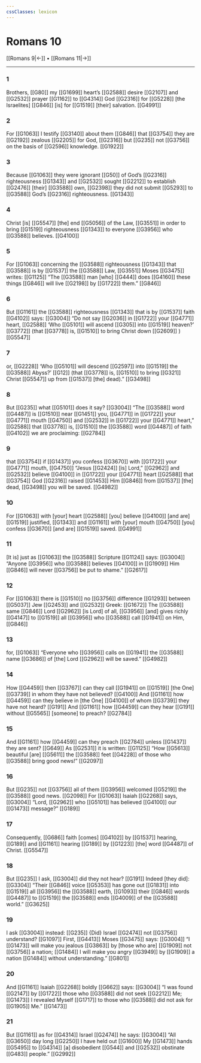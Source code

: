 ```yaml
---
cssClasses: lexicon
---
```


# Romans 10

[[Romans 9|←]] • [[Romans 11|→]]

---

### 1
Brothers, [[G80]] my [[G1699]] heart’s [[G2588]] desire [[G2107]] and [[G2532]] prayer [[G1162]] to [[G4314]] God [[G2316]] for [[G5228]] [the Israelites] [[G846]] [is] for [[G1519]] [their] salvation. [[G4991]]

### 2
For [[G1063]] I testify [[G3140]] about them [[G846]] that [[G3754]] they are [[G2192]] zealous [[G2205]] for God, [[G2316]] but [[G235]] not [[G3756]] on the basis of [[G2596]] knowledge. [[G1922]]

### 3
Because [[G1063]] they were ignorant [[G50]] of God’s [[G2316]] righteousness [[G1343]] and [[G2532]] sought [[G2212]] to establish [[G2476]] [their] [[G3588]] own, [[G2398]] they did not submit [[G5293]] to [[G3588]] God’s [[G2316]] righteousness. [[G1343]]

### 4
Christ [is] [[G5547]] [the] end [[G5056]] of the Law, [[G3551]] in order to bring [[G1519]] righteousness [[G1343]] to everyone [[G3956]] who [[G3588]] believes. [[G4100]]

### 5
For [[G1063]] concerning the [[G3588]] righteousness [[G1343]] that [[G3588]] is by [[G1537]] the [[G3588]] Law, [[G3551]] Moses [[G3475]] writes: [[G1125]] “The [[G3588]] man [who] [[G444]] does [[G4160]] these things [[G846]] will live [[G2198]] by [[G1722]] them.” [[G846]]

### 6
But [[G1161]] the [[G3588]] righteousness [[G1343]] that is by [[G1537]] faith [[G4102]] says: [[G3004]] “Do not say [[G2036]] in [[G1722]] your [[G4771]] heart, [[G2588]] ‘Who [[G5101]] will ascend [[G305]] into [[G1519]] heaven?’ [[G3772]] (that [[G3778]] is, [[G1510]] to bring Christ down [[G2609]] ) [[G5547]]

### 7
or, [[G2228]] ‘Who [[G5101]] will descend [[G2597]] into [[G1519]] the [[G3588]] Abyss?’ [[G12]] (that [[G3778]] is, [[G1510]] to bring [[G321]] Christ [[G5547]] up from [[G1537]] [the] dead).” [[G3498]]

### 8
But [[G235]] what [[G5101]] does it say? [[G3004]] “The [[G3588]] word [[G4487]] is [[G1510]] near [[G1451]] you, [[G4771]] in [[G1722]] your [[G4771]] mouth [[G4750]] and [[G2532]] in [[G1722]] your [[G4771]] heart,” [[G2588]] that [[G3778]] is, [[G1510]] the [[G3588]] word [[G4487]] of faith [[G4102]] we are proclaiming: [[G2784]]

### 9
that [[G3754]] if [[G1437]] you confess [[G3670]] with [[G1722]] your [[G4771]] mouth, [[G4750]] “Jesus [[G2424]] [is] Lord,” [[G2962]] and [[G2532]] believe [[G4100]] in [[G1722]] your [[G4771]] heart [[G2588]] that [[G3754]] God [[G2316]] raised [[G1453]] Him [[G846]] from [[G1537]] [the] dead, [[G3498]] you will be saved. [[G4982]]

### 10
For [[G1063]] with [your] heart [[G2588]] [you] believe [[G4100]] [and are] [[G1519]] justified, [[G1343]] and [[G1161]] with [your] mouth [[G4750]] [you] confess [[G3670]] [and are] [[G1519]] saved. [[G4991]]

### 11
[It is] just as [[G1063]] the [[G3588]] Scripture [[G1124]] says: [[G3004]] “Anyone [[G3956]] who [[G3588]] believes [[G4100]] in [[G1909]] Him [[G846]] will never [[G3756]] be put to shame.” [[G2617]]

### 12
For [[G1063]] there is [[G1510]] no [[G3756]] difference [[G1293]] between [[G5037]] Jew [[G2453]] and [[G2532]] Greek: [[G1672]] The [[G3588]] same [[G846]] Lord [[G2962]] [is Lord] of all, [[G3956]] [and] gives richly [[G4147]] to [[G1519]] all [[G3956]] who [[G3588]] call [[G1941]] on Him, [[G846]]

### 13
for, [[G1063]] “Everyone who [[G3956]] calls on [[G1941]] the [[G3588]] name [[G3686]] of [the] Lord [[G2962]] will be saved.” [[G4982]]

### 14
How [[G4459]] then [[G3767]] can they call [[G1941]] on [[G1519]] [the One] [[G3739]] in whom they have not believed? [[G4100]] And [[G1161]] how [[G4459]] can they believe in [the One] [[G4100]] of whom [[G3739]] they have not heard? [[G191]] And [[G1161]] how [[G4459]] can they hear [[G191]] without [[G5565]] [someone] to preach? [[G2784]]

### 15
And [[G1161]] how [[G4459]] can they preach [[G2784]] unless [[G1437]] they are sent? [[G649]] As [[G2531]] it is written: [[G1125]] “How [[G5613]] beautiful [are] [[G5611]] the [[G3588]] feet [[G4228]] of those who [[G3588]] bring good news!” [[G2097]]

### 16
But [[G235]] not [[G3756]] all of them [[G3956]] welcomed [[G5219]] the [[G3588]] good news. [[G2098]] For [[G1063]] Isaiah [[G2268]] says, [[G3004]] “Lord, [[G2962]] who [[G5101]] has believed [[G4100]] our [[G1473]] message?” [[G189]]

### 17
Consequently, [[G686]] faith [comes] [[G4102]] by [[G1537]] hearing, [[G189]] and [[G1161]] hearing [[G189]] by [[G1223]] [the] word [[G4487]] of Christ. [[G5547]]

### 18
But [[G235]] I ask, [[G3004]] did they not hear? [[G191]] Indeed [they did]: [[G3304]] “Their [[G846]] voice [[G5353]] has gone out [[G1831]] into [[G1519]] all [[G3956]] the [[G3588]] earth, [[G1093]] their [[G846]] words [[G4487]] to [[G1519]] the [[G3588]] ends [[G4009]] of the [[G3588]] world.” [[G3625]]

### 19
I ask [[G3004]] instead: [[G235]] {Did} Israel [[G2474]] not [[G3756]] understand? [[G1097]] First, [[G4413]] Moses [[G3475]] says: [[G3004]] “I [[G1473]] will make you jealous [[G3863]] by [those who are] [[G1909]] not [[G3756]] a nation; [[G1484]] I will make you angry [[G3949]] by [[G1909]] a nation [[G1484]] without understanding.” [[G801]]

### 20
And [[G1161]] Isaiah [[G2268]] boldly [[G662]] says: [[G3004]] “I was found [[G2147]] by [[G1722]] those who [[G3588]] did not seek [[G2212]] Me; [[G1473]] I revealed Myself [[G1717]] to those who [[G3588]] did not ask for [[G1905]] Me.” [[G1473]]

### 21
But [[G1161]] as for [[G4314]] Israel [[G2474]] he says: [[G3004]] “All [[G3650]] day long [[G2250]] I have held out [[G1600]] My [[G1473]] hands [[G5495]] to [[G4314]] [a] disobedient [[G544]] and [[G2532]] obstinate [[G483]] people.” [[G2992]]

